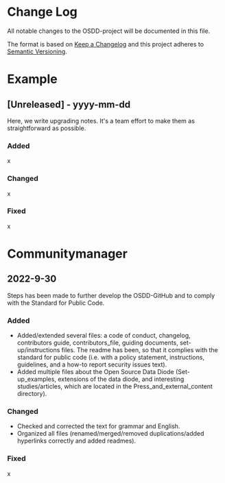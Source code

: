 
# Change Log
All notable changes to the OSDD-project will be documented in this file.
 
The format is based on [Keep a Changelog](http://keepachangelog.com/)
and this project adheres to [Semantic Versioning](http://semver.org/).

# Example
## [Unreleased] - yyyy-mm-dd
 
Here, we write upgrading notes. It's a team effort to make them as
straightforward as possible.
 
### Added
x

### Changed
x

### Fixed
x 


# Communitymanager
## 2022-9-30
 
Steps has been made to further develop the OSDD-GitHub and to comply with the Standard for Public Code.
 
### Added
- Added/extended several files: a code of conduct, changelog, contributors guide, contributors_file, guiding documents, set-up/instructions files. The readme has been, so that it complies with the standard for public code (i.e. with a policy statement, instructions, guidelines, and a how-to report security issues text).
- Added multiple files about the Open Source Data Diode (Set-up_examples,  extensions of the data diode, and interesting studies/articles, which are located in the Press_and_external_content directory).

### Changed
- Checked and corrected the text for grammar and English.
- Organized all files (renamed/merged/removed duplications/added hyperlinks correctly and added readmes).

### Fixed
x 
